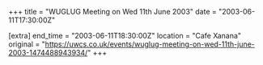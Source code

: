 +++
title = "WUGLUG Meeting on Wed 11th June 2003"
date = "2003-06-11T17:30:00Z"

[extra]
end_time = "2003-06-11T18:30:00Z"
location = "Cafe Xanana"
original = "https://uwcs.co.uk/events/wuglug-meeting-on-wed-11th-june-2003-1474488943934/"
+++



